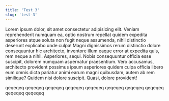 ```yaml
---
title: 'Test 3'
slug: 'test-3'
---
```


Lorem ipsum dolor, sit amet consectetur adipisicing elit. Veniam reprehenderit numquam ea, optio nostrum repellat quidem expedita asperiores atque soluta non fugit neque assumenda, nihil distinctio deserunt explicabo unde culpa!
Magni dignissimos rerum distinctio dolore consequuntur hic architecto, inventore illum eaque error at expedita quis, rem neque a nihil. Asperiores, sequi. Nobis consequuntur officia esse suscipit, dolorem numquam aspernatur praesentium.
Vero accusamus, architecto provident possimus ipsum asperiores quidem culpa officia libero eum omnis dicta pariatur animi earum magni quibusdam, autem ab rem similique? Quidem nisi dolore suscipit. Quasi, dolore provident!

qeqeqeq
qeqeqeq
qeqeqeq
qeqeqeq
qeqeqeq
qeqeqeq
qeqeqeq
qeqeqeq
qeqeqeq
qeqeqeq
